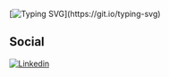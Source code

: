 
[![Typing SVG](https://readme-typing-svg.demolab.com?font=Fira+Code&pause=1000&color=FFCC00&width=435&lines=Welcome+to+my+profile!!;I'm+a+Full-Stack+Web+Developer!!)](https://git.io/typing-svg)

## Social
[![Linkedin](https://img.shields.io/badge/LinkedIn-0077B5?style=for-the-badge&logo=linkedin&logoColor=white)](https://www.linkedin.com/in/julianosudecum/)


